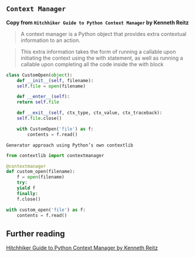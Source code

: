 
## `Context Manager`
**Copy from `Hitchhiker Guide to Python Context Manager` by Kenneth Reitz**
    
> A context manager is a Python object that provides extra contextual information to an action.

> This extra information takes the form of running a callable upon initiating the context using the with statement, as well as running a callable upon completing all the code inside the with block

```python
class CustomOpen(object):
    def __init__(self, filename):
	self.file = open(filename)

    def __enter__(self):
	return self.file

    def __exit__(self, ctx_type, ctx_value, ctx_traceback):
	self.file.close()

    with CustomOpen('file') as f:
	    contents = f.read()
```
    
`Generator approach using Python’s own contextlib`

```python
from contextlib import contextmanager

@contextmanager
def custom_open(filename):
    f = open(filename)
    try:
	yield f
    finally:
	f.close()

with custom_open('file') as f:
    contents = f.read() 
```


## Further reading
[Hitchhiker Guide to Python Context Manager by Kenneth Reitz](http://python-guide-pt-br.readthedocs.io/en/latest/writing/structure/#context-managers)
